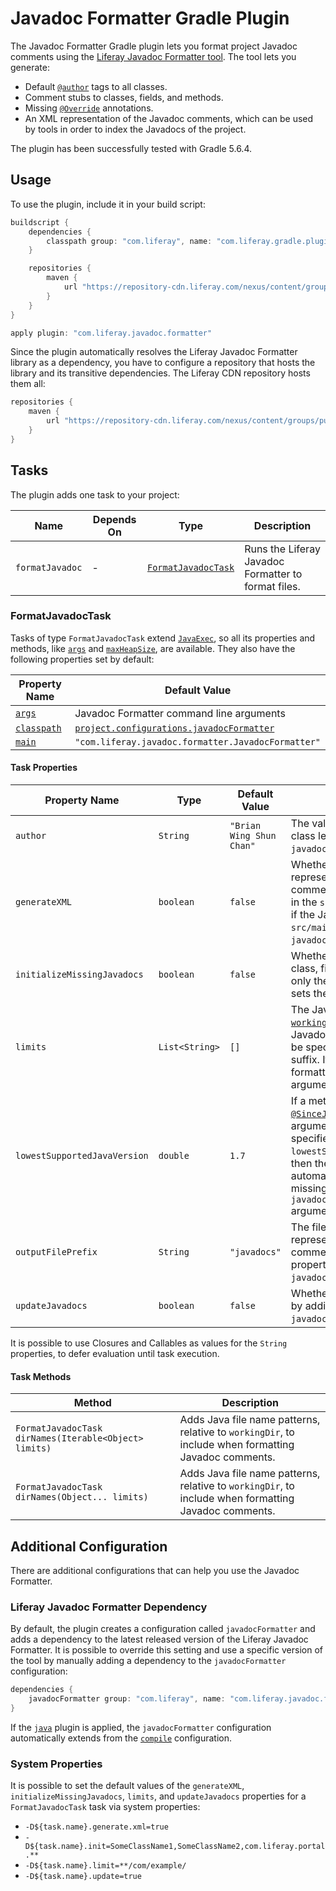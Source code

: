 # Javadoc Formatter Gradle Plugin

The Javadoc Formatter Gradle plugin lets you format project Javadoc comments
using the [Liferay Javadoc Formatter tool](https://github.com/liferay/liferay-portal/tree/master/modules/util/javadoc-formatter).
The tool lets you generate:

- Default [`@author`](http://www.oracle.com/technetwork/java/javase/documentation/index-137868.html#@author)
  tags to all classes.
- Comment stubs to classes, fields, and methods.
- Missing [`@Override`](https://docs.oracle.com/javase/8/docs/api/java/lang/Override.html)
  annotations.
- An XML representation of the Javadoc comments, which can be used by tools in
  order to index the Javadocs of the project.

The plugin has been successfully tested with Gradle 5.6.4.

## Usage

To use the plugin, include it in your build script:

```gradle
buildscript {
	dependencies {
		classpath group: "com.liferay", name: "com.liferay.gradle.plugins.javadoc.formatter", version: "1.0.32"
	}

	repositories {
		maven {
			url "https://repository-cdn.liferay.com/nexus/content/groups/public"
		}
	}
}

apply plugin: "com.liferay.javadoc.formatter"
```

Since the plugin automatically resolves the Liferay Javadoc Formatter library as
a dependency, you have to configure a repository that hosts the library and its
transitive dependencies. The Liferay CDN repository hosts them all:

```gradle
repositories {
	maven {
		url "https://repository-cdn.liferay.com/nexus/content/groups/public"
	}
}
```

## Tasks

The plugin adds one task to your project:

Name | Depends On | Type | Description
---- | ---------- | ---- | -----------
`formatJavadoc` | \- | [`FormatJavadocTask`](#formatjavadoctask) | Runs the Liferay Javadoc Formatter to format files.

### FormatJavadocTask

Tasks of type `FormatJavadocTask` extend [`JavaExec`](https://docs.gradle.org/current/dsl/org.gradle.api.tasks.JavaExec.html),
so all its properties and methods, like [`args`](https://docs.gradle.org/current/dsl/org.gradle.api.tasks.JavaExec.html#org.gradle.api.tasks.JavaExec:args(java.lang.Iterable))
and [`maxHeapSize`](https://docs.gradle.org/current/dsl/org.gradle.api.tasks.JavaExec.html#org.gradle.api.tasks.JavaExec:maxHeapSize),
are available. They also have the following properties set by default:

Property Name | Default Value
------------- | -------------
[`args`](https://docs.gradle.org/current/dsl/org.gradle.api.tasks.JavaExec.html#org.gradle.api.tasks.JavaExec:args) | Javadoc Formatter command line arguments
[`classpath`](https://docs.gradle.org/current/dsl/org.gradle.api.tasks.JavaExec.html#org.gradle.api.tasks.JavaExec:classpath) | [`project.configurations.javadocFormatter`](#liferay-javadoc-formatter-dependency)
[`main`](https://docs.gradle.org/current/dsl/org.gradle.api.tasks.JavaExec.html#org.gradle.api.tasks.JavaExec:main) | `"com.liferay.javadoc.formatter.JavadocFormatter"`

#### Task Properties

Property Name | Type | Default Value | Description
------------- | ---- | ------------- | -----------
`author` | `String` | `"Brian Wing Shun Chan"` | The value of the `@author` tag to add at class level if missing. It sets the `javadoc.author` argument.
`generateXML` | `boolean` | `false` | Whether to generate a XML representation of the Javadoc comments. The XML files are generated in the `src/main/resources` directory only if the Java files are contained in `src/main/java`. It sets the `javadoc.generate.xml` argument.
`initializeMissingJavadocs` | `boolean` | `false` | Whether to add comment stubs at the class, field, and method levels. If `false`, only the class-level `@author` is added. It sets the `javadoc.init` argument.
`limits` | `List<String>` | `[]` | The Java file name patterns, relative to [`workingDir`](https://docs.gradle.org/current/dsl/org.gradle.api.tasks.JavaExec.html#org.gradle.api.tasks.JavaExec:workingDir), to include when formatting Javadoc comments. The patterns must be specified without the `.java` file type suffix. If empty, all Java files are formatted. It sets the `javadoc.limit` argument.
`lowestSupportedJavaVersion` | `double` | `1.7` | If a method is annotated with the [`@SinceJava`](https://github.com/liferay/liferay-portal/blob/master/modules/util/javadoc-formatter/src/main/java/com/liferay/javadoc/formatter/SinceJava.java) annotation and its `value` argument is greater than the value specified for the `lowestSupportedJavaVersion` property, then the `@Override` annotation is not automatically added, even if it is missing. It sets the `javadoc.lowest.supported.java.version` argument. See [LPS-37353](https://issues.liferay.com/browse/LPS-37353).
`outputFilePrefix` | `String` | `"javadocs"` | The file name prefix of the XML representation of the Javadoc comments. If `generateXML` is `false`, this property is not used. It sets the `javadoc.output.file.prefix` argument.
`updateJavadocs` | `boolean` | `false` | Whether to fix existing comment blocks by adding missing tags. It sets the `javadoc.update` argument.

It is possible to use Closures and Callables as values for the `String`
properties, to defer evaluation until task execution.

#### Task Methods

Method | Description
------ | -----------
`FormatJavadocTask dirNames(Iterable<Object> limits)` | Adds Java file name patterns, relative to `workingDir`, to include when formatting Javadoc comments.
`FormatJavadocTask dirNames(Object... limits)` | Adds Java file name patterns, relative to `workingDir`, to include when formatting Javadoc comments.

## Additional Configuration

There are additional configurations that can help you use the Javadoc Formatter.

### Liferay Javadoc Formatter Dependency

By default, the plugin creates a configuration called `javadocFormatter` and adds
a dependency to the latest released version of the Liferay Javadoc Formatter. It
is possible to override this setting and use a specific version of the tool by
manually adding a dependency to the `javadocFormatter` configuration:

```gradle
dependencies {
	javadocFormatter group: "com.liferay", name: "com.liferay.javadoc.formatter", version: "1.0.36"
}
```

If the [`java`](https://docs.gradle.org/current/userguide/java_plugin.html)
plugin is applied, the `javadocFormatter` configuration automatically extends
from the [`compile`](https://docs.gradle.org/current/userguide/java_plugin.html#sec:java_plugin_and_dependency_management)
configuration.

### System Properties

It is possible to set the default values of the `generateXML`,
`initializeMissingJavadocs`, `limits`, and `updateJavadocs` properties for a
`FormatJavadocTask` task via system properties:

- `-D${task.name}.generate.xml=true`
- `-D${task.name}.init=SomeClassName1,SomeClassName2,com.liferay.portal.**`
- `-D${task.name}.limit=**/com/example/`
- `-D${task.name}.update=true`